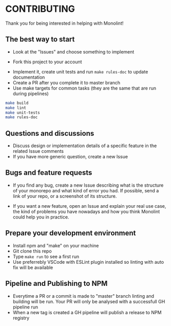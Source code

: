 # CONTRIBUTING

Thank you for being interested in helping with Monolint!

## The best way to start

- Look at the "Issues" and choose something to implement

* Fork this project to your account

- Implement it, create unit tests and run `make rules-doc` to update documentation
- Create a PR after you complete it to master branch
- Use make targets for common tasks (they are the same that are run during pipelines)

```sh
make build
make lint
make unit-tests
make rules-doc
```

## Questions and discussions

- Discuss design or implementation details of a specific feature in the related Issue comments
- If you have more generic question, create a new Issue

## Bugs and feature requests

- If you find any bug, create a new Issue describing what is the structure of your monorepo and what kind of error you had. If possible, send a link of your repo, or a screenshot of its structure.

- If you want a new feature, open an Issue and explain your real use case, the kind of problems you have nowadays and how you think Monolint could help you in practice.

## Prepare your development environment

- Install npm and "make" on your machine
- Git clone this repo
- Type `make run` to see a first run
- Use preferrebly VSCode with ESLint plugin installed so linting with auto fix will be available

## Pipeline and Publishing to NPM

- Everytime a PR or a commit is made to "master" branch linting and building will be run. Your PR will only be analysed with a successfull GH pipeline run
- When a new tag is created a GH pipeline will publish a release to NPM registry
